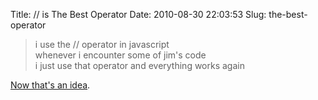 Title: // is The Best Operator
Date: 2010-08-30 22:03:53
Slug: the-best-operator

> i use the // operator in javascript  
> whenever i encounter some of jim's code  
> i just use that operator and everything works again  

[Now that's an idea](http://qdb.us/300375).